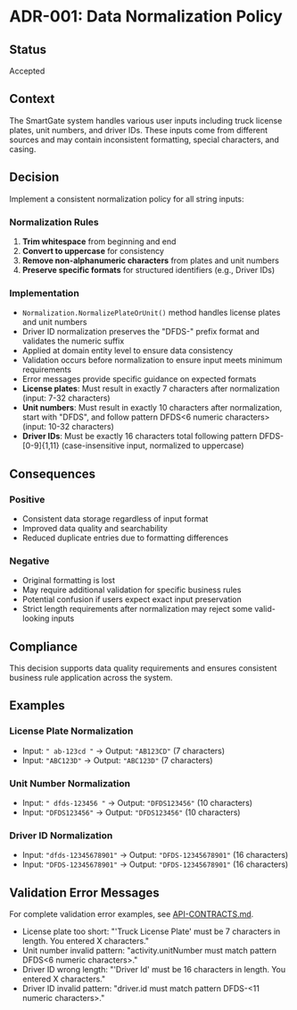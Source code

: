 # ADR-001: Data Normalization Policy

## Status
Accepted

## Context
The SmartGate system handles various user inputs including truck license plates, unit numbers, and driver IDs. These inputs come from different sources and may contain inconsistent formatting, special characters, and casing.

## Decision
Implement a consistent normalization policy for all string inputs:

### Normalization Rules
1. **Trim whitespace** from beginning and end
2. **Convert to uppercase** for consistency
3. **Remove non-alphanumeric characters** from plates and unit numbers
4. **Preserve specific formats** for structured identifiers (e.g., Driver IDs)

### Implementation
- `Normalization.NormalizePlateOrUnit()` method handles license plates and unit numbers
- Driver ID normalization preserves the "DFDS-" prefix format and validates the numeric suffix
- Applied at domain entity level to ensure data consistency
- Validation occurs before normalization to ensure input meets minimum requirements
- Error messages provide specific guidance on expected formats
- **License plates**: Must result in exactly 7 characters after normalization (input: 7-32 characters)
- **Unit numbers**: Must result in exactly 10 characters after normalization, start with "DFDS", and follow pattern DFDS<6 numeric characters> (input: 10-32 characters)
- **Driver IDs**: Must be exactly 16 characters total following pattern DFDS-[0-9]{1,11} (case-insensitive input, normalized to uppercase)

## Consequences
### Positive
- Consistent data storage regardless of input format
- Improved data quality and searchability
- Reduced duplicate entries due to formatting differences

### Negative
- Original formatting is lost
- May require additional validation for specific business rules
- Potential confusion if users expect exact input preservation
- Strict length requirements after normalization may reject some valid-looking inputs

## Compliance
This decision supports data quality requirements and ensures consistent business rule application across the system.

## Examples

### License Plate Normalization
- Input: `" ab-123cd "` → Output: `"AB123CD"` (7 characters)
- Input: `"ABC123D"` → Output: `"ABC123D"` (7 characters)

### Unit Number Normalization
- Input: `" dfds-123456 "` → Output: `"DFDS123456"` (10 characters)
- Input: `"DFDS123456"` → Output: `"DFDS123456"` (10 characters)

### Driver ID Normalization
- Input: `"dfds-12345678901"` → Output: `"DFDS-12345678901"` (16 characters)
- Input: `"DFDS-12345678901"` → Output: `"DFDS-12345678901"` (16 characters)

## Validation Error Messages
For complete validation error examples, see [API-CONTRACTS.md](../../API-CONTRACTS.md).

- License plate too short: "'Truck License Plate' must be 7 characters in length. You entered X characters."
- Unit number invalid pattern: "activity.unitNumber must match pattern DFDS<6 numeric characters>."
- Driver ID wrong length: "'Driver Id' must be 16 characters in length. You entered X characters."
- Driver ID invalid pattern: "driver.id must match pattern DFDS-<11 numeric characters>."